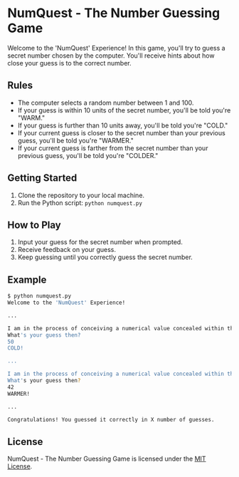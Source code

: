 # NumQuest - The Number Guessing Game

Welcome to the 'NumQuest' Experience! In this game, you'll try to guess a secret number chosen by the computer. You'll receive hints about how close your guess is to the correct number.

## Rules

- The computer selects a random number between 1 and 100.
- If your guess is within 10 units of the secret number, you'll be told you're "WARM."
- If your guess is further than 10 units away, you'll be told you're "COLD."
- If your current guess is closer to the secret number than your previous guess, you'll be told you're "WARMER."
- If your current guess is farther from the secret number than your previous guess, you'll be told you're "COLDER."

## Getting Started

1. Clone the repository to your local machine.
2. Run the Python script: `python numquest.py`

## How to Play

1. Input your guess for the secret number when prompted.
2. Receive feedback on your guess.
3. Keep guessing until you correctly guess the secret number.

## Example

```bash
$ python numquest.py
Welcome to the 'NumQuest' Experience!

...

I am in the process of conceiving a numerical value concealed within the realm of 1 to 100.
What's your guess then?
50
COLD!

...

I am in the process of conceiving a numerical value concealed within the realm of 1 to 100.
What's your guess then?
42
WARMER!

...

Congratulations! You guessed it correctly in X number of guesses.
```
## License

NumQuest - The Number Guessing Game is licensed under the [MIT License](LICENSE).
